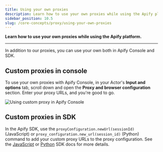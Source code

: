```yaml
---
title: Using your own proxies
description: Learn how to use your own proxies while using the Apify platform.
sidebar_position: 10.5
slug: /core-concepts/proxy/using-your-own-proxies
---
```


**Learn how to use your own proxies while using the Apify platform.**

---

In addition to our proxies, you can use your own both in Apify Console and SDK.

## Custom proxies in console

To use your own proxies with Apify Console, in your Actor's **Input and options** tab, scroll down and open the **Proxy and browser configuration** section. Enter your proxy URLs, and you're good to go.

![Using custom proxy in Apify Console](../images/proxy-custom.png)

## Custom proxies in SDK

In the Apify SDK, use the `proxyConfiguration.newUrl(sessionId)` (JavaScript) or `proxy_configuration.new_url(session_id)` (Python) command to add your custom proxy URLs to the proxy configuration. See the [JavaScript](/sdk/js/api/apify/class/ProxyConfiguration#newUrl) or [Python](/sdk/python/reference/class/ProxyConfiguration#new_url) SDK docs for more details.
